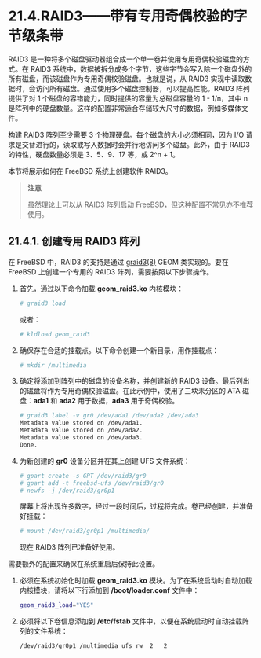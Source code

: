 # 21.4.RAID3——带有专用奇偶校验的字节级条带

RAID3 是一种将多个磁盘驱动器组合成一个单一卷并使用专用奇偶校验磁盘的方式。在 RAID3 系统中，数据被拆分成多个字节，这些字节会写入除一个磁盘外的所有磁盘，而该磁盘作为专用奇偶校验磁盘。也就是说，从 RAID3 实现中读取数据时，会访问所有磁盘。通过使用多个磁盘控制器，可以提高性能。RAID3 阵列提供了对 1 个磁盘的容错能力，同时提供的容量为总磁盘容量的 1 - 1/n，其中 n 是阵列中的硬盘数量。这样的配置非常适合存储较大尺寸的数据，例如多媒体文件。

构建 RAID3 阵列至少需要 3 个物理硬盘。每个磁盘的大小必须相同，因为 I/O 请求是交替进行的，读取或写入数据时会并行地访问多个磁盘。此外，由于 RAID3 的特性，硬盘数量必须是 3、5、9、17 等，或 2^n + 1。

本节将展示如何在 FreeBSD 系统上创建软件 RAID3。

>**注意**
>
>虽然理论上可以从 RAID3 阵列启动 FreeBSD，但这种配置不常见亦不推荐使用。

## 21.4.1. 创建专用 RAID3 阵列

在 FreeBSD 中，RAID3 的支持是通过 [graid3(8)](https://man.freebsd.org/cgi/man.cgi?query=graid3&sektion=8&format=html) GEOM 类实现的。要在 FreeBSD 上创建一个专用的 RAID3 阵列，需要按照以下步骤操作。

1. 首先，通过以下命令加载 **geom_raid3.ko** 内核模块：

   ```sh
   # graid3 load
   ```

   或者：

   ```sh
   # kldload geom_raid3
   ```

2. 确保存在合适的挂载点。以下命令创建一个新目录，用作挂载点：

   ```sh
   # mkdir /multimedia
   ```

3. 确定将添加到阵列中的磁盘的设备名称，并创建新的 RAID3 设备。最后列出的磁盘将作为专用奇偶校验磁盘。在此示例中，使用了三块未分区的 ATA 磁盘：**ada1** 和 **ada2** 用于数据，**ada3** 用于奇偶校验。

   ```sh
   # graid3 label -v gr0 /dev/ada1 /dev/ada2 /dev/ada3
   Metadata value stored on /dev/ada1.
   Metadata value stored on /dev/ada2.
   Metadata value stored on /dev/ada3.
   Done.
   ```

4. 为新创建的 **gr0** 设备分区并在其上创建 UFS 文件系统：

   ```sh
   # gpart create -s GPT /dev/raid3/gr0
   # gpart add -t freebsd-ufs /dev/raid3/gr0
   # newfs -j /dev/raid3/gr0p1
   ```

   屏幕上将出现许多数字，经过一段时间后，过程将完成。卷已经创建，并准备好挂载：

   ```sh
   # mount /dev/raid3/gr0p1 /multimedia/
   ```

   现在 RAID3 阵列已准备好使用。

需要额外的配置来确保在系统重启后保持此设置。

1. 必须在系统初始化时加载 **geom_raid3.ko** 模块。为了在系统启动时自动加载内核模块，请将以下行添加到 **/boot/loader.conf** 文件中：

   ```sh
   geom_raid3_load="YES"
   ```

2. 必须将以下卷信息添加到 **/etc/fstab** 文件中，以便在系统启动时自动挂载阵列的文件系统：

   ```sh
   /dev/raid3/gr0p1	/multimedia	ufs	rw	2	2
   ```
